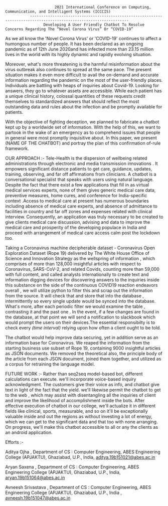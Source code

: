                           2021 International Conference on Computing, Communication, and Intelligent Systems (ICCCIS)                      
               ------------------------------------------------------------------------------------------------------------------          
                     Developing A User Friendly Chatbot To Resolve Concerns Regarding The “Novel Corona Virus” Or “COVID-19”              


As we all know the 'Novel Corona Virus' or 'COVID-19' continues to affect a humongous number of people. It has been declared as an ongoing pandemic as of 12th June 2020and has infected more than 23.15 million lives in the world with its highly dynamic and rapidly evolving situation.

Moreover, what's more threatening is the harmful misinformation about the virus outbreak also continues to spread at the same pace. The present situation makes it even more difficult to avail the on-demand and accurate information regarding the pandemic on the most of the user-friendly places. Individuals are battling with heaps of inquiries about Covid-19. Looking for answers, they go to whatever assets are accessible. While each patient has a unique clinical history, colossal quantities of these requests credit themselves to standardized answers that should reflect the most outstanding data and rules about the infection and be promptly available for patients.

With the objective of fighting deception, we planned to fabricate a chatbot kept up by a worldwide set of information. With the help of this, we want to partook in the wake of an emergency as to comprehend issues that people in general were most promptly inquisitive about. In this paper, we present (NAME OF THE CHATBOT) and portray the plan of this confirmation of-rule framework. 

OUR APPROACH :-
Tele-Health is the dispersion of wellbeing related administrations through electronic and media transmission innovations . It empowers significant distance patients to get care, guidance, updates, training, observing, and far off affirmations from clinicians. A chatbot is a conversational specialist that speaks with users using natural language. Despite the fact that there exist a few applications that fill in as virtual medical services experts, none of them gives generic medical care data, preventive measures, home cures, and conference for India-specific context .Access to medical care at present has numerous boundaries including absence of medical care experts, and absence of admittance to facilities in country and far off zones and expenses related with clinical interview. Consequently, an application was truly necessary to be created to give clients medical care discussion, advising and data to improve the medical care and prosperity of the developing populace in India and proceed with arrangement of medical care access calm post the lockdown too.

Taking a Coronavirus machine decipherable dataset - Coronavirus Open Exploration Dataset (Rope 19) delivered by The White House Office of Science and Innovation Strategy as the wellspring of information , which comprises of  more than 128,000 insightful articles with respect to Coronavirus, SARS-CoV-2, and related Covids, counting more than 59,000 with full content, and called analysts internationally to create text and information digging devices for discovering answers to the inquiries inside this substance on the side of the continuous COVID19 reaction endeavors overall , we will utilize python to filter this and scrap out the information from the source. It will check that and store that into the database , intermittently so every single update would be synced into the database. What's more, after each periodic filter we would examine the table , contrasting it and the past one . In the event, if a few changes are found in the database, at that point we will send a notification to slackbook which would prompt the users on their devices.The essential responsibilty is to check every _(time interval)_ relying upon how often a client ought to be told.

The chatbot would help improve data securing, yet in addition serve as an information base for Coronavirus. We reaped the information from the starting business use subset of Rope 19, containing 9000 insightful articles as JSON documents. We removed the theoretical also, the principle body of the article from each JSON document, joined them together, and utilized as a corpus for retraining the language model. 

FUTURE WORK :-
Rather than seq2seq model-based bot, different calculations can execute. we'll incorporate voice-based inquiry acknowledgment. The customers give their voice as info, and chatbot give text in light of the fact that the yield. we'll likewise permit the chatbot to get to the web , which may assist with disentangling all the inquiries of client and improve the likelihood of accomplishment inside the bots. After effective execution of chatbot in our college, we'll actualize it in different fields like clinical, sports, measurable, and so on it'll be exceptionally valuable inside and out the regions as without investing a lot of energy, which we can get to the significant data and that too with none arranging. On progress, we'll make this chatbot accessible to all or any the clients as an android application.

Efforts :-

Aditya Ojha ,
Department of CS : Computer Engineering,
ABES Engineering College (APJAKTU),
Ghaziabad, U.P., India,
aditya.19b151021@abes.ac.in

Aryan Saxena ,
Department of CS : Computer Engineering,
ABES Engineering College (APJAKTU),
Ghaziabad, U.P., India,
aryan.19b151064@abes.ac.in

Avneesh Srivastava ,
Department of CS : Computer Engineering,
ABES Engineering College (APJAKTU),
Ghaziabad, U.P., India ,
avneesh.19b151047@abes.ac.in


